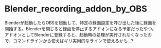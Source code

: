 # Blender_recording_addon_by_OBS

Blenderが起動したらOBSを起動して、特定の録画設定を呼び出した後に録画を開始する。Blenderを閉じると録画を停止するアドオンになる予定だったやつ。
アドオンとしてBlenderに登録すると、起動時の処理が実行されなくなったので、コマンドラインから使えばギリ実用的なラインで使えるかも...?
